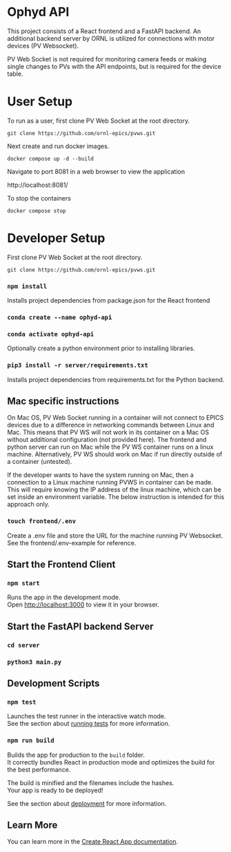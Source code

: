 # Ophyd API
This project consists of a React frontend and a FastAPI backend. An additional backend server by ORNL is utilized for connections with motor devices (PV Websocket).

PV Web Socket is not required for monitoring camera feeds or making single changes to PVs with the API endpoints, but is required for the device table.

# User Setup
To run as a user, first clone PV Web Socket at the root directory.

`git clone https://github.com/ornl-epics/pvws.git`

Next create and run docker images.

`docker compose up -d --build`

Navigate to port 8081 in a web browser to view the application

http://localhost:8081/

To stop the containers

`docker compose stop`



# Developer Setup

First clone PV Web Socket at the root directory.

`git clone https://github.com/ornl-epics/pvws.git`

### `npm install`
Installs project dependencies from package.json for the React frontend

### `conda create --name ophyd-api`
### `conda activate ophyd-api`
Optionally create a python environment prior to installing libraries.

### `pip3 install -r server/requirements.txt`
Installs project dependencies from requirements.txt for the Python backend.

## Mac specific instructions
On Mac OS, PV Web Socket running in a container will not connect to EPICS devices due to a difference in networking commands between Linux and Mac. This means that PV WS will not work in its container on a Mac OS without additional configuration (not provided here). The frontend and python server can run on Mac while the PV WS container runs on a linux machine. Alternatively, PV WS should work on Mac if run directly outside of a container (untested).

If the developer wants to have the system running on Mac, then a connection to a Linux machine running PVWS in container can be made. This will require knowing the IP address of the linux machine, which can be set inside an environment variable. The below instruction is intended for this approach only.

### `touch frontend/.env`
Create a .env file and store the URL for the machine running PV Websocket. See the frontend/.env-example for reference.


## Start the Frontend Client

### `npm start`

Runs the app in the development mode.\
Open [http://localhost:3000](http://localhost:3000) to view it in your browser.

## Start the FastAPI backend Server

### `cd server`
### `python3 main.py`

## Development Scripts

### `npm test`

Launches the test runner in the interactive watch mode.\
See the section about [running tests](https://facebook.github.io/create-react-app/docs/running-tests) for more information.

### `npm run build`

Builds the app for production to the `build` folder.\
It correctly bundles React in production mode and optimizes the build for the best performance.

The build is minified and the filenames include the hashes.\
Your app is ready to be deployed!

See the section about [deployment](https://facebook.github.io/create-react-app/docs/deployment) for more information.



## Learn More

You can learn more in the [Create React App documentation](https://facebook.github.io/create-react-app/docs/getting-started).

